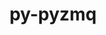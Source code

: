 ---
title: "py-pyzmq"
layout: cache
categories: [package, develop]
meta: {"versions": ["17.1.2", "25.0.2"], "compilers": ["gcc@=11.4.0", "gcc@=9.4.0"], "oss": ["ubuntu20.04", "ubuntu22.04"], "platforms": ["linux"], "targets": ["aarch64", "ppc64le"], "stacks": ["e4s-aarch64", "e4s-power", "root"], "num_specs": 6, "num_specs_by_stack": {"root": 6, "e4s-power": 3, "e4s-aarch64": 3}}
spec_details: [{"hash": "kiz6gnrczzcmv3btngzvxaukilcvewey", "compiler": "gcc@=9.4.0", "versions": ["25.0.2"], "os": "ubuntu20.04", "platform": "linux", "target": "ppc64le", "variants": ["build_system=python_pip"], "stacks": ["root", "e4s-power"], "size": "-", "tarball": "https://binaries.spack.io/develop/build_cache/linux-ubuntu20.04-ppc64le/gcc-9.4.0/py-pyzmq-25.0.2/linux-ubuntu20.04-ppc64le-gcc-9.4.0-py-pyzmq-25.0.2-kiz6gnrczzcmv3btngzvxaukilcvewey.spack"}, {"hash": "hiwhcjiwi7ix6dtita2nu2vbpovgqsk3", "compiler": "gcc@=9.4.0", "versions": ["25.0.2"], "os": "ubuntu20.04", "platform": "linux", "target": "ppc64le", "variants": ["build_system=python_pip"], "stacks": ["root", "e4s-power"], "size": "-", "tarball": "https://binaries.spack.io/develop/build_cache/linux-ubuntu20.04-ppc64le/gcc-9.4.0/py-pyzmq-25.0.2/linux-ubuntu20.04-ppc64le-gcc-9.4.0-py-pyzmq-25.0.2-hiwhcjiwi7ix6dtita2nu2vbpovgqsk3.spack"}, {"hash": "gkejhubyrfupm4sdmwwc3fmkzglsanp4", "compiler": "gcc@=9.4.0", "versions": ["17.1.2"], "os": "ubuntu20.04", "platform": "linux", "target": "ppc64le", "variants": ["build_system=python_pip"], "stacks": ["root", "e4s-power"], "size": "-", "tarball": "https://binaries.spack.io/develop/build_cache/linux-ubuntu20.04-ppc64le/gcc-9.4.0/py-pyzmq-17.1.2/linux-ubuntu20.04-ppc64le-gcc-9.4.0-py-pyzmq-17.1.2-gkejhubyrfupm4sdmwwc3fmkzglsanp4.spack"}, {"hash": "s4fxbfsk36pudfv3fy5znvs6ejxidiev", "compiler": "gcc@=11.4.0", "versions": ["25.0.2"], "os": "ubuntu22.04", "platform": "linux", "target": "aarch64", "variants": ["build_system=python_pip"], "stacks": ["root", "e4s-aarch64"], "size": "-", "tarball": "https://binaries.spack.io/develop/build_cache/linux-ubuntu22.04-aarch64/gcc-11.4.0/py-pyzmq-25.0.2/linux-ubuntu22.04-aarch64-gcc-11.4.0-py-pyzmq-25.0.2-s4fxbfsk36pudfv3fy5znvs6ejxidiev.spack"}, {"hash": "33u6qnca3qugkr53dhbbml6ve5ww5jj5", "compiler": "gcc@=11.4.0", "versions": ["25.0.2"], "os": "ubuntu22.04", "platform": "linux", "target": "aarch64", "variants": ["build_system=python_pip"], "stacks": ["root", "e4s-aarch64"], "size": "-", "tarball": "https://binaries.spack.io/develop/build_cache/linux-ubuntu22.04-aarch64/gcc-11.4.0/py-pyzmq-25.0.2/linux-ubuntu22.04-aarch64-gcc-11.4.0-py-pyzmq-25.0.2-33u6qnca3qugkr53dhbbml6ve5ww5jj5.spack"}, {"hash": "bcny4bzfqgfjr3sxl4kfyduv4icka72e", "compiler": "gcc@=11.4.0", "versions": ["17.1.2"], "os": "ubuntu22.04", "platform": "linux", "target": "aarch64", "variants": ["build_system=python_pip"], "stacks": ["root", "e4s-aarch64"], "size": "-", "tarball": "https://binaries.spack.io/develop/build_cache/linux-ubuntu22.04-aarch64/gcc-11.4.0/py-pyzmq-17.1.2/linux-ubuntu22.04-aarch64-gcc-11.4.0-py-pyzmq-17.1.2-bcny4bzfqgfjr3sxl4kfyduv4icka72e.spack"}]
---